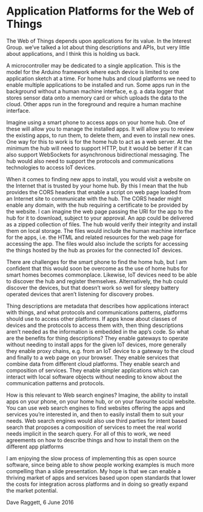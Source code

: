 # Application Platforms for the Web of Things

The Web of Things depends upon applications for its value. In the Interest Group. we’ve talked a lot about thing descriptions and APIs, but very little about applications, and I think this is holding us back.

A microcontroller may be dedicated to a single application. This is the model for the Arduino framework where each device is limited to one application sketch at a time. For home hubs and cloud platforms we need to enable multiple applications to be installed and run. Some apps run in the background without a human machine interface, e.g. a data logger that stores sensor data onto a memory card or which uploads the data to the cloud. Other apps run in the foreground and require a human machine interface.

Imagine using a smart phone to access apps on your home hub. One of these will allow you to manage the installed apps. It will allow you to review the existing apps, to run them, to delete them, and even to install new ones. One way for this to work is for the home hub to act as a web server. At the minimum the hub will need to support HTTP, but it would be better if it can also support WebSockets for asynchronous bidirectional messaging. The hub would also need to support the protocols and communications technologies to access IoT devices.

When it comes to finding new apps to install, you would visit a website on the Internet that is trusted by your home hub. By this I mean that the hub provides the CORS headers that enable a script on web page loaded from an Internet site to communicate with the hub. The CORS header might enable any domain, with the hub requiring a certificate to be provided by the website. I can imagine the web page passing the URI for the app to the hub for it to download, subject to your approval. An app could be delivered as a zipped collection of files. The hub would verify their integrity and install them on local storage. The files would include the human machine interface for the apps, i.e. the HTML and related resources for the web page for accessing the app. The files would also include the scripts for accessing the things hosted by the hub as proxies for the connected IoT devices.

There are challenges for the smart phone to find the home hub, but I am confident that this would soon be overcome as the use of home hubs for smart homes becomes commonplace. Likewise, IoT devices need to be able to discover the hub and register themselves. Alternatively, the hub could discover the devices, but that doesn’t work so well for sleepy battery operated devices that aren’t listening for discovery probes.

Thing descriptions are metadata that describes how applications interact with things, and what protocols and communications patterns, platforms should use to access other platforms. If apps know about classes of devices and the protocols to access them with, then thing descriptions aren’t needed as the information is embedded in the app’s code. So what are the benefits for thing descriptions? They enable gateways to operate without needing to install apps for the given IoT devices, more generally they enable proxy chains, e.g. from an IoT device to a gateway to the cloud and finally to a web page on your browser. They enable services that combine data from different cloud platforms. They enable search and composition of services. They enable simpler applications which can interact with local software objects without needing to know about the communication patterns and protocols.

How is this relevant to Web search engines?  Imagine, the ability to install apps on your phone, on your home hub, or on your favourite social website. You can use web search engines to find websites offering the apps and services you’re interested in, and then to easily install them to suit your needs. Web search engines would also use third parties for intent based search that proposes a composition of services to meet the real world needs implicit in the search query. For all of this to work, we need agreements on how to describe things and how to install them on the different app platforms

I am enjoying the slow process of implementing this as open source software, since being able to show people working examples is much more compelling than a slide presentation. My hope is that we can enable a thriving market of apps and services based upon open standards that lower the costs for integration across platforms and in doing so greatly expand the market potential.

Dave Raggett, 6 June 2016

